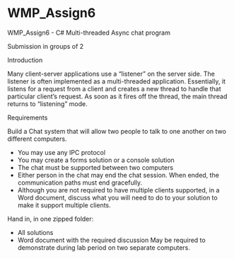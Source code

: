 # WMP_Assign6
WMP_Assign6 - C# Multi-threaded Async chat program

Submission in groups of 2

Introduction

Many client-server applications use a “listener” on the server side. The listener is often implemented as
a multi-threaded application. Essentially, it listens for a request from a client and creates a new thread
to handle that particular client’s request. As soon as it fires off the thread, the main thread returns to
“listening” mode.

Requirements

Build a Chat system that will allow two people to talk to one another on two different computers.
- You may use any IPC protocol
- You may create a forms solution or a console solution
- The chat must be supported between two computers
- Either person in the chat may end the chat session. When ended, the communication paths
must end gracefully.
- Although you are not required to have multiple clients supported, in a Word document, discuss
what you will need to do to your solution to make it support multiple clients.

Hand in, in one zipped folder:
- All solutions
- Word document with the required discussion
May be required to demonstrate during lab period on two separate computers.
